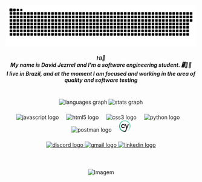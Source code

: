 <br clear="both">

<img src="https://raw.githubusercontent.com/Djezrrel/Djezrrel/output/snake.svg" alt="Snake animation" />

<h5 align="center">Hi👋<br>My name is David Jezrrel and I'm a software engineering student. 🖥️👨‍💻 <br>I live in Brazil, and at the moment I am focused and working in the area of quality and software testing</h5>

###

<br clear="both">

<div align="center">
  <img src="https://github-readme-stats.vercel.app/api/top-langs?username=Djezrrel&locale=en&hide_title=false&layout=compact&card_width=320&langs_count=6&theme=swift&hide_border=true" height="140" alt="languages graph"  />
  <img src="https://github-readme-stats.vercel.app/api?username=Djezrrel&hide_title=false&hide_rank=false&show_icons=true&include_all_commits=true&count_private=true&disable_animations=false&theme=moltack&locale=en&hide_border=false" height="140" alt="stats graph"  />
</div>

###

<div align="center">
  <img src="https://cdn.jsdelivr.net/gh/devicons/devicon/icons/javascript/javascript-original.svg" height="30" alt="javascript logo"  />
  <img width="12" />
  <img src="https://cdn.jsdelivr.net/gh/devicons/devicon/icons/html5/html5-original.svg" height="30" alt="html5 logo"  />
  <img width="12" />
  <img src="https://cdn.jsdelivr.net/gh/devicons/devicon/icons/css3/css3-original.svg" height="30" alt="css3 logo"  />
  <img width="12" />
  <img src="https://cdn.jsdelivr.net/gh/devicons/devicon/icons/python/python-original.svg" height="30" alt="python logo"  />
  <img width="12" />
  <img src="https://skillicons.dev/icons?i=postman" height="30" alt="postman logo"  />
  <img width="12" />
   <img src="https://raw.githubusercontent.com/devicons/devicon/ca28c779441053191ff11710fe24a9e6c23690d6/icons/cypressio/cypressio-original.svg" height="30" alt="cypress logo"  />
</div>

###

<div align="center">
  <a href="discordapp.com/users/627304658502680589" target="_blank">
    <img src="https://img.shields.io/static/v1?message=Discord&logo=discord&label=&color=7289DA&logoColor=white&labelColor=&style=for-the-badge" height="35" alt="discord logo"  />
  </a>
  <a href="jezrreld@gmail.com" target="_blank">
    <img src="https://img.shields.io/static/v1?message=Gmail&logo=gmail&label=&color=D14836&logoColor=white&labelColor=&style=for-the-badge" height="35" alt="gmail logo"  />
  </a>
  <a href="https://www.linkedin.com/in/david-j-66174b176/" target="_blank">
    <img src="https://img.shields.io/static/v1?message=LinkedIn&logo=linkedin&label=&color=0077B5&logoColor=white&labelColor=&style=for-the-badge" height="35" alt="linkedin logo"  />
  </a>
</div>

###

<br clear="both">

<p align="center">
  <img  height= "300" align="center" src="https://media2.giphy.com/media/v1.Y2lkPTc5MGI3NjExbmV3bnYwMnprMWVodzNpOGR3dTNia2swc3J1aXZleWtrczcyNzU5eSZlcD12MV9pbnRlcm5hbF9naWZfYnlfaWQmY3Q9Zw/11KzOet1ElBDz2/giphy.gif" alt="Imagem">
</p>

###
